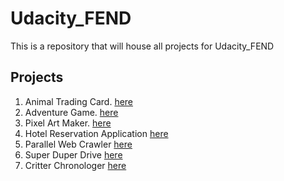 # Udacity_FEND
This is a repository that will house all projects for Udacity_FEND

## Projects

1. Animal Trading Card. [here](https://github.com/amnotme/Udacity_FEND/tree/main/01_Animal_Trading_Cards)
2. Adventure Game. [here](https://github.com/amnotme/Udacity_FEND/tree/main/02_Adventure_Game)
3. Pixel Art Maker. [here](https://github.com/amnotme/Udacity_FEND/tree/main/03_Pixel_Art_Maker)
4. Hotel Reservation Application [here](https://github.com/amnotme/Udacity_FEND/tree/main/04_Hotel_Reservation)
5. Parallel Web Crawler [here](https://github.com/amnotme/Udacity_FEND/tree/main/05_Parallel_Web_Crawler)
6. Super Duper Drive [here](https://github.com/amnotme/Udacity_FEND/tree/main/06_Super_Duper_Drive)
7. Critter Chronologer [here](https://github.com/amnotme/Udacity_FEND/tree/main/07_Critter_Chronologer)

